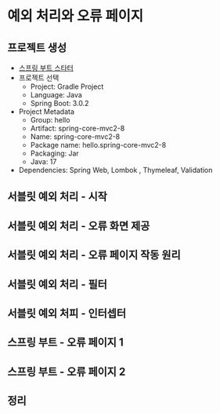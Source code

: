 # 예외 처리와 오류 페이지

## 프로젝트 생성

* [스프링 부트 스타터](https://start.spring.io/)
* 프로젝트 선택
    * Project: Gradle Project
    * Language: Java
    * Spring Boot: 3.0.2
* Project Metadata
    * Group: hello
    * Artifact: spring-core-mvc2-8
    * Name: spring-core-mvc2-8
    * Package name: hello.spring-core-mvc2-8
    * Packaging: Jar
    * Java: 17
* Dependencies: Spring Web, Lombok , Thymeleaf, Validation

## 서블릿 예외 처리 - 시작

## 서블릿 예외 처리 - 오류 화면 제공

## 서블릿 예외 처리 - 오류 페이지 작동 원리

## 서블릿 예외 처리 - 필터

## 서블릿 예외 처피 - 인터셉터

## 스프링 부트 - 오류 페이지 1

## 스프링 부트 - 오류 페이지 2

## 정리
